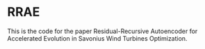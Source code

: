 # RRAE
This is the code for the paper Residual-Recursive Autoencoder for Accelerated Evolution in Savonius Wind Turbines Optimization.
